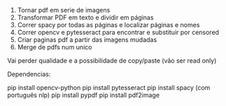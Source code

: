 1. Tornar pdf em serie de imagens
2. Transformar PDF em texto e dividir em páginas
3. Correr spacy por todas as páginas e localizar páginas e nomes
4. Correr opencv e pytesseract para encontrar e substituir por censored
5. Criar paginas pdf a partir das imagens mudadas
6. Merge de pdfs num unico

Vai perder qualidade e a possibilidade de copy/paste (vão ser read only)



Dependencias:

pip install opencv-python
pip install pytesseract
pip install spacy (com português nlp)
pip install pypdf
pip install pdf2image
